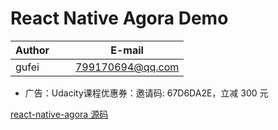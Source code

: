 # React Native Agora Demo
| Author        |     E-mail      |
| ------------- |:---------------:|
| gufei         | 799170694@qq.com|

- 广告：Udacity课程优惠券：邀请码: 67D6DA2E，立减 300 元

[react-native-agora 源码](https://github.com/midas-gufei/react-native-agora)

